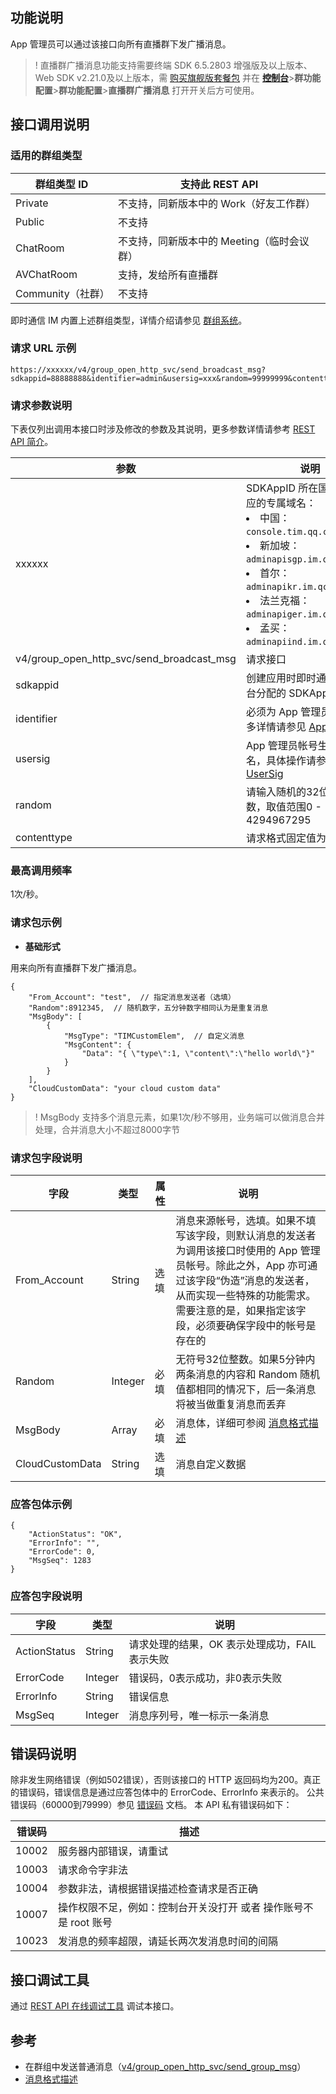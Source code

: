 ## 功能说明
 App 管理员可以通过该接口向所有直播群下发广播消息。
>! 直播群广播消息功能支持需要终端 SDK 6.5.2803 增强版及以上版本、Web SDK v2.21.0及以上版本，需 [购买旗舰版套餐包](https://buy.cloud.tencent.com/avc?from=17182) 并在 [**控制台**](https://console.cloud.tencent.com/im/qun-setting)>**群功能配置**>**群功能配置**>**直播群广播消息** 打开开关后方可使用。

## 接口调用说明
### 适用的群组类型

|群组类型 ID|支持此 REST API|
|-----------|------------|
|Private|不支持，同新版本中的 Work（好友工作群）|
|Public|不支持|
|ChatRoom|不支持，同新版本中的 Meeting（临时会议群）|
|AVChatRoom|支持，发给所有直播群|
|Community（社群）|不支持|

即时通信 IM 内置上述群组类型，详情介绍请参见 [群组系统](https://cloud.tencent.com/document/product/269/1502)。

### 请求 URL 示例
```
https://xxxxxx/v4/group_open_http_svc/send_broadcast_msg?sdkappid=88888888&identifier=admin&usersig=xxx&random=99999999&contenttype=json
```
### 请求参数说明

下表仅列出调用本接口时涉及修改的参数及其说明，更多参数详情请参考 [REST API 简介](https://cloud.tencent.com/document/product/269/1519)。

| 参数               | 说明                                 |
| ------------------ | ------------------------------------ |
| xxxxxx | SDKAppID 所在国家/地区对应的专属域名：<br><li>中国：`console.tim.qq.com`</li><li>新加坡：`adminapisgp.im.qcloud.com`</li><li>首尔： `adminapikr.im.qcloud.com`</li><li>法兰克福：`adminapiger.im.qcloud.com`</li><li>孟买：`adminapiind.im.qcloud.com`</li>|
| v4/group_open_http_svc/send_broadcast_msg | 请求接口                             |
| sdkappid           | 创建应用时即时通信 IM 控制台分配的 SDKAppID |
| identifier         | 必须为 App 管理员帐号，更多详情请参见 [App 管理员](https://cloud.tencent.com/document/product/269/31999#app-.E7.AE.A1.E7.90.86.E5.91.98)                |
| usersig            | App 管理员帐号生成的签名，具体操作请参见 [生成 UserSig](https://cloud.tencent.com/document/product/269/32688)    |
| random             | 请输入随机的32位无符号整数，取值范围0 - 4294967295                 |
|contenttype|请求格式固定值为`json`|

### 最高调用频率
1次/秒。

### 请求包示例

- **基础形式**

用来向所有直播群下发广播消息。

```
{
    "From_Account": "test",  // 指定消息发送者（选填）
    "Random":8912345,  // 随机数字，五分钟数字相同认为是重复消息
    "MsgBody": [ 
        {
            "MsgType": "TIMCustomElem",  // 自定义消息
            "MsgContent": {
                "Data": "{ \"type\":1, \"content\":\"hello world\"}"
            }
        }
    ],
    "CloudCustomData": "your cloud custom data"
}
```

>! MsgBody 支持多个消息元素，如果1次/秒不够用，业务端可以做消息合并处理，合并消息大小不超过8000字节

### 请求包字段说明

| 字段 | 类型 | 属性 | 说明 |
|---------|---------|---------|---------|
| From_Account | String | 选填 |消息来源帐号，选填。如果不填写该字段，则默认消息的发送者为调用该接口时使用的 App 管理员帐号。除此之外，App 亦可通过该字段“伪造”消息的发送者，从而实现一些特殊的功能需求。需要注意的是，如果指定该字段，必须要确保字段中的帐号是存在的 |
| Random | Integer | 必填 | 无符号32位整数。如果5分钟内两条消息的内容和 Random 随机值都相同的情况下，后一条消息将被当做重复消息而丢弃 |
| MsgBody | Array | 必填 | 消息体，详细可参阅 [消息格式描述](https://cloud.tencent.com/document/product/269/2720)  |
| CloudCustomData | String | 选填 | 消息自定义数据  |

### 应答包体示例

```
{
    "ActionStatus": "OK",
    "ErrorInfo": "",
    "ErrorCode": 0,
    "MsgSeq": 1283
}
```

### 应答包字段说明

| 字段 | 类型 | 说明 |
|---------|---------|---------|
| ActionStatus | String | 请求处理的结果，OK 表示处理成功，FAIL 表示失败 |
| ErrorCode|	Integer	|错误码，0表示成功，非0表示失败 |
| ErrorInfo | String | 错误信息  |
| MsgSeq | Integer | 消息序列号，唯一标示一条消息 |

## 错误码说明

除非发生网络错误（例如502错误），否则该接口的 HTTP 返回码均为200。真正的错误码，错误信息是通过应答包体中的 ErrorCode、ErrorInfo 来表示的。
公共错误码（60000到79999）参见 [错误码](https://cloud.tencent.com/document/product/269/1671) 文档。
本 API 私有错误码如下：

| 错误码 | 描述                                                         |
| ------ | ------------------------------------------------------------ |
| 10002  | 服务器内部错误，请重试                                       |
| 10003  | 请求命令字非法                                               |
| 10004  | 参数非法，请根据错误描述检查请求是否正确                     |
| 10007  | 操作权限不足，例如：控制台开关没打开 或者 操作账号不是 root 账号    |
| 10023  | 发消息的频率超限，请延长两次发消息时间的间隔                    |

## 接口调试工具
通过 [REST API 在线调试工具](https://tcc.tencentcs.com/im-api-tool/index.html#/v4/group_open_http_svc/send_broadcast_msg) 调试本接口。

## 参考

-  在群组中发送普通消息（[v4/group_open_http_svc/send_group_msg](https://cloud.tencent.com/document/product/269/1629)）
- [消息格式描述](https://cloud.tencent.com/document/product/269/2720)
